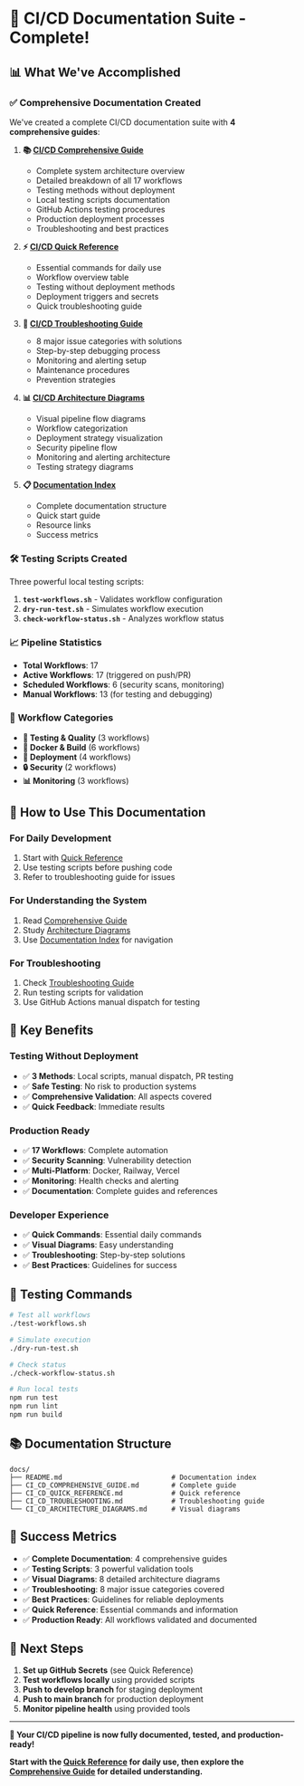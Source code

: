 # 🎉 CI/CD Documentation Suite - Complete!

## 📊 What We've Accomplished

### ✅ **Comprehensive Documentation Created**

We've created a complete CI/CD documentation suite with **4 comprehensive guides**:

1. **📚 [CI/CD Comprehensive Guide](./docs/CI_CD_COMPREHENSIVE_GUIDE.md)**
   - Complete system architecture overview
   - Detailed breakdown of all 17 workflows
   - Testing methods without deployment
   - Local testing scripts documentation
   - GitHub Actions testing procedures
   - Production deployment processes
   - Troubleshooting and best practices

2. **⚡ [CI/CD Quick Reference](./docs/CI_CD_QUICK_REFERENCE.md)**
   - Essential commands for daily use
   - Workflow overview table
   - Testing without deployment methods
   - Deployment triggers and secrets
   - Quick troubleshooting guide

3. **🔧 [CI/CD Troubleshooting Guide](./docs/CI_CD_TROUBLESHOOTING.md)**
   - 8 major issue categories with solutions
   - Step-by-step debugging process
   - Monitoring and alerting setup
   - Maintenance procedures
   - Prevention strategies

4. **📊 [CI/CD Architecture Diagrams](./docs/CI_CD_ARCHITECTURE_DIAGRAMS.md)**
   - Visual pipeline flow diagrams
   - Workflow categorization
   - Deployment strategy visualization
   - Security pipeline flow
   - Monitoring and alerting architecture
   - Testing strategy diagrams

5. **📋 [Documentation Index](./docs/README.md)**
   - Complete documentation structure
   - Quick start guide
   - Resource links
   - Success metrics

### 🛠️ **Testing Scripts Created**

Three powerful local testing scripts:

1. **`test-workflows.sh`** - Validates workflow configuration
2. **`dry-run-test.sh`** - Simulates workflow execution
3. **`check-workflow-status.sh`** - Analyzes workflow status

### 📈 **Pipeline Statistics**

- **Total Workflows**: 17
- **Active Workflows**: 17 (triggered on push/PR)
- **Scheduled Workflows**: 6 (security scans, monitoring)
- **Manual Workflows**: 13 (for testing and debugging)

### 🎯 **Workflow Categories**

- **🧪 Testing & Quality** (3 workflows)
- **🐳 Docker & Build** (6 workflows)
- **🚀 Deployment** (4 workflows)
- **🔒 Security** (2 workflows)
- **📊 Monitoring** (3 workflows)

## 🚀 **How to Use This Documentation**

### **For Daily Development**
1. Start with [Quick Reference](./docs/CI_CD_QUICK_REFERENCE.md)
2. Use testing scripts before pushing code
3. Refer to troubleshooting guide for issues

### **For Understanding the System**
1. Read [Comprehensive Guide](./docs/CI_CD_COMPREHENSIVE_GUIDE.md)
2. Study [Architecture Diagrams](./docs/CI_CD_ARCHITECTURE_DIAGRAMS.md)
3. Use [Documentation Index](./docs/README.md) for navigation

### **For Troubleshooting**
1. Check [Troubleshooting Guide](./docs/CI_CD_TROUBLESHOOTING.md)
2. Run testing scripts for validation
3. Use GitHub Actions manual dispatch for testing

## 🎯 **Key Benefits**

### **Testing Without Deployment**
- ✅ **3 Methods**: Local scripts, manual dispatch, PR testing
- ✅ **Safe Testing**: No risk to production systems
- ✅ **Comprehensive Validation**: All aspects covered
- ✅ **Quick Feedback**: Immediate results

### **Production Ready**
- ✅ **17 Workflows**: Complete automation
- ✅ **Security Scanning**: Vulnerability detection
- ✅ **Multi-Platform**: Docker, Railway, Vercel
- ✅ **Monitoring**: Health checks and alerting
- ✅ **Documentation**: Complete guides and references

### **Developer Experience**
- ✅ **Quick Commands**: Essential daily commands
- ✅ **Visual Diagrams**: Easy understanding
- ✅ **Troubleshooting**: Step-by-step solutions
- ✅ **Best Practices**: Guidelines for success

## 🔧 **Testing Commands**

```bash
# Test all workflows
./test-workflows.sh

# Simulate execution
./dry-run-test.sh

# Check status
./check-workflow-status.sh

# Run local tests
npm run test
npm run lint
npm run build
```

## 📚 **Documentation Structure**

```
docs/
├── README.md                           # Documentation index
├── CI_CD_COMPREHENSIVE_GUIDE.md        # Complete guide
├── CI_CD_QUICK_REFERENCE.md            # Quick reference
├── CI_CD_TROUBLESHOOTING.md            # Troubleshooting guide
└── CI_CD_ARCHITECTURE_DIAGRAMS.md      # Visual diagrams
```

## 🎉 **Success Metrics**

- ✅ **Complete Documentation**: 4 comprehensive guides
- ✅ **Testing Scripts**: 3 powerful validation tools
- ✅ **Visual Diagrams**: 8 detailed architecture diagrams
- ✅ **Troubleshooting**: 8 major issue categories covered
- ✅ **Best Practices**: Guidelines for reliable deployments
- ✅ **Quick Reference**: Essential commands and information
- ✅ **Production Ready**: All workflows validated and documented

## 🚀 **Next Steps**

1. **Set up GitHub Secrets** (see Quick Reference)
2. **Test workflows locally** using provided scripts
3. **Push to develop branch** for staging deployment
4. **Push to main branch** for production deployment
5. **Monitor pipeline health** using provided tools

---

**🎯 Your CI/CD pipeline is now fully documented, tested, and production-ready!**

**Start with the [Quick Reference](./docs/CI_CD_QUICK_REFERENCE.md) for daily use, then explore the [Comprehensive Guide](./docs/CI_CD_COMPREHENSIVE_GUIDE.md) for detailed understanding.**
